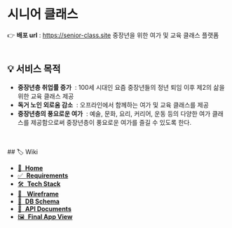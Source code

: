 # 시니어 클래스
👉 <strong>배포 url</strong> : https://senior-class.site
중장년을 위한 여가 및 교육 클래스 플랫폼
<br/>
<br/>
## 💡 서비스 목적
- **중장년층 취업률 증가** &nbsp;: 100세 시대인 요즘 중장년들의 정년 퇴임 이후 제2의 삶을 위한 교육 클래스 제공
- **독거 노인 외로움 감소** &nbsp;: 오프라인에서 함께하는 여가 및 교육 클래스를 제공
- **중장년층의 풍요로운 여가** &nbsp;: 예술, 문화, 요리, 커리어, 운동 등의 다양한 여가 클래스를 제공함으로써 중장년층이 풍요로운 여가를 즐길 수 있도록 한다.


<br/>
<br/>    
## 🏷 Wiki
<ul>
  <li>
    <a href='https://github.com/loocia1910/senior-class/wiki#%ED%94%84%EB%A1%9C%EC%A0%9D%ED%8A%B8-%EC%86%8C%EA%B0%9C' >🏡&nbsp; <strong>Home</strong></a>
  </li>
  <li>
    <a href='https://github.com/loocia1910/senior-class/wiki/Requirements#%ED%94%84%EB%A1%9C%EC%A0%9D%ED%8A%B8-%EC%9A%94%EA%B5%AC%EC%82%AC%ED%95%AD' >✅&nbsp; <strong>Requirements</strong></a>
  </li>
  <li>
    <a href='https://github.com/loocia1910/senior-class/wiki/Tech-Stack' >🛠  &nbsp;<strong>Tech Stack</strong></a>
  </li>
  <li>
    <a href='https://github.com/loocia1910/senior-class/wiki/Wireframe#wireframe' >🎨 &nbsp; <strong>Wireframe</strong></a>
  </li>
  <li>
    <a href='https://github.com/loocia1910/senior-class/wiki/DB-Schema#db-schema' >🧱 &nbsp;<strong>DB Schema</strong></a>
  </li>
  <li>
    <a href='https://github.com/loocia1910/senior-class/wiki/API-Documents#api-documents' > 📝 &nbsp;<strong>API Documents</strong></a>
  </li>  
  <li>
    <a href='https://github.com/loocia1910/senior-class/wiki/Final-App-Screen#app-view' > 🖼 &nbsp;<strong>Final App View</strong></a>
  </li>    
</ul>

